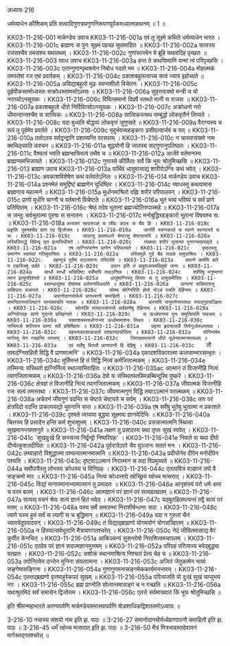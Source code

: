 अध्यायः 216

धर्मव्याधेन कौशिकम् प्रति सत्वादिगुणत्रयगुणनिरूपणपूर्वकमध्यात्मकथनम् ॥ 1 ॥

KK03-11-216-001	मार्कण्डेय उवाच 
KK03-11-216-001a	एवं तु सूक्ष्मे कथिते धर्मव्याधेन भारत ।
KK03-11-216-001c	ब्राह्मणः स पुनः सूक्ष्मं पप्रच्छ सुसमाहितः ॥
KK03-11-216-002a	सत्त्वस्य रजसश्चैव तमसश्च यथातथम् ।
KK03-11-216-002c	गुणांस्तत्त्वेन मे ब्रूहि यथावदिह पृच्छतः ॥
KK03-11-216-003	व्याध उवाच 
KK03-11-216-003a	हन्त ते कथयिष्यामि यन्मां त्वं परिपृच्छसि ।
KK03-11-216-003c	एतान्गुणान्पृथक्त्वेन निबोध गदतो मम ॥
KK03-11-216-004a	मोहात्मकं तमस्तेषां रज एषां प्रवर्तकम् ।
KK03-11-216-004c	प्रकाशबहुलत्वाच्च सत्वं ज्याय इहोच्यते ॥
KK03-11-216-005a	अविद्याबहुलो मूढः स्वप्नशीलो विचेतनः ।
KK03-11-216-005c	दृर्हृपीकस्तमोध्यस्तः सक्रोधस्तामसोऽलसः ॥
KK03-11-216-006a	सुवृत्तवाक्यो मन्त्री च यो नराग्र्योऽनसूयकः ।
KK03-11-216-006c	विवित्समानो विप्रर्षे स्तब्धो मानी स राजसः ॥
KK03-11-216-007a	प्रकाशबहुलो धीरो निर्विवित्सोऽनसूयकः ।
KK03-11-216-007c	अक्रोधनो नरो धीमान्दान्तश्चैव स सात्विकः ॥
KK03-11-216-008a	सात्विकस्त्वथ सम्बुद्धो लोकवृत्तैर्न लिप्यते ।
KK03-11-216-008c	यदा बुध्यति बोद्धव्यं लोकवृत्तं जुगुप्सते ॥
KK03-11-216-009a	वैराग्यस्य च रूपं तु पूर्वमेव प्रवर्तते ।
KK03-11-216-009c	मृदुर्भवत्यहङ्कारः प्रसीदत्यार्जवं च यत् ॥
KK03-11-216-010a	ततोऽस्य सर्वद्वन्द्वानि प्रशाम्यन्ति परस्परम् ।
KK03-11-216-010c	न चास्यासंयमो नाम क्वचिद्भवति कश्चन ॥
KK03-11-216-011a	शूद्रयोनौ हि जातस्य सद्गुणानुपतिष्ठतः ।
KK03-11-216-011c	वैश्यत्वं भवति ब्रह्मन्क्षत्रियत्वं तथैव च ॥
KK03-11-216-012a	आर्जवे वर्तमानस्य ब्राह्मण्यमभिजायते ।
KK03-11-216-012c	गुणास्ते कीर्तिताः सर्वे किं भूयः श्रोतुमिच्छसि ॥
KK03-11-216-013	ब्राह्मण उवाच 
KK03-11-216-013a	पार्थिवं धातुमासाद्य शारीरोऽग्निः कथं भवेत् ।
KK03-11-216-013c	अवकाशविशेषेण कथं वर्तयतेऽनिलः ॥
KK03-11-216-014	मार्कण्डेय उवाच 
KK03-11-216-014a	प्रश्नमेतं समुद्दिष्टं ब्राह्मणेन युधिष्ठिर ।
KK03-11-216-014c	व्याधस्तु कथयामास ब्राह्मणाय महात्मने ॥
KK03-11-216-015a	मूर्धानमाश्रितो वह्निः शरीरं परिपालयन् ।
KK03-11-216-015c	प्राणो मूर्धनि चाग्नौ च वर्तमानो विचेष्टते ॥
KK03-11-216-016a	भूतं भव्यं भविष्यं च सर्वं प्राणे प्रतिष्ठितम् ।
KK03-11-216-016c	श्रेष्ठं तदेव भूतानां ब्रह्मज्योतिरुपास्महे ॥
KK03-11-216-017a	स जन्तुः सर्वभूतात्मा पुरुषः स सनातनः ।
KK03-11-216-017c	मनोबुद्धिरहङ्कारो भूतानां विषयश्च सः ॥
KK03-11-216-018a	`अव्यक्तं सत्वसञ्ज्ञं च जीवः कालः स चैव हि ।
KK03-11-216-018c	प्रकृतिः पुरुषश्चैव प्राण एव द्विजोत्तम ॥
KK03-11-216-019a	जागर्ति स्वप्नकाले च स्वप्ने स्वप्नायते च सः ।
KK03-11-216-019c	जाग्रत्सु बलमाधत्ते चेष्टत्सु चेष्टयत्यपि ॥
KK03-11-216-020a	तस्मिन्निरुद्धे विप्रेन्द्र मृत इत्यभिधीयते ।
KK03-11-216-020c	त्यक्त्वा शरीरं भूतात्मा पुनरन्यत्प्रपद्यते ॥
KK03-11-216-021a	एष त्वग्निरपानेन प्राणेन परिपाल्यते ।
KK03-11-216-021c	पृष्ठतस्तु समानेन स्वांस्वां गतिमुपाश्रितः ॥
KK03-11-216-022a	वस्तिमूले गुदे चैव पावकं समुपाश्रितः ।
KK03-11-216-022c	वहन्मूत्रं पुरीषं वाऽप्यपानः परिवर्तते ॥
KK03-11-216-023a	प्रयत्ने कर्मणि बले य एकस्त्रिषु वर्तते ।
KK03-11-216-023c	उदान इति तं प्राहुरध्यात्मविदुषो जनाः ॥
KK03-11-216-024a	सन्धौ सन्धौ सन्निविष्टः सर्वेष्वपि तथाऽनिलः ।
KK03-11-216-024c	शरीरेषु मनुष्याणां व्यान इत्युपदिश्यते ॥
KK03-11-216-025a	धातुष्वग्निस्तु विततः स तु वायुसमीरितः ।
KK03-11-216-025c	रसान्धातूंश्च दोषांश्च वर्तयन्परिधावति ॥
KK03-11-216-026a	प्राणानां सन्निपातात्तु सन्निपातः प्रजायते ।
KK03-11-216-026c	सोष्मा सोग्निरिति ज्ञेयो योऽन्नं पचति देहिनाम् ॥
KK03-11-216-027a	अपानोदानयोर्मध्ये प्राणव्यानौ समाहितौ ।
KK03-11-216-027c	समन्वितस्त्वधिष्ठानं सम्यक्पचति पावकः ॥
KK03-11-216-028a	अस्यापि पायुपर्यन्तस्तथा स्याद्गुदसञ्ज्ञितः ।
KK03-11-216-028c	स्रोतांसि तस्माज्जायन्ते सर्वप्राणेषु देहिनाम् ॥
KK03-11-216-029a	अग्निवेगवहः प्राणो गुदान्ते प्रतिहन्यते ।
KK03-11-216-029c	स ऊर्ध्वमागम्य पुनः समुत्क्षिपति पावकम् ॥
KK03-11-216-030a	पक्वाशयस्त्वधोनाभ्या ऊर्ध्वमामाशयः स्थितः ।
KK03-11-216-030c	नाभिमध्ये शरीरस्य प्राणाः सर्वे प्रतिष्ठिताः ॥
KK03-11-216-031a	प्रवृत्ता हृदयात्सर्वे तिर्यगूर्ध्वमधस्तथा ।
KK03-11-216-031c	वहन्त्यन्नरसान्नाड्यो दशप्राणप्रचोदिताः ॥
KK03-11-216-032a	योगिनामेष मार्गस्तु येन गच्छन्ति तत्परम् ।
KK03-11-216-032c	जितक्लमासनो धीरो मूर्धन्यात्मानमादधत् ॥
KK03-11-216-033a	एवं सर्वेषु विततौ प्राणापानौ हि देहिषु ।
KK03-11-216-033c	`तौ तावदग्निसहितौ विद्धि वै प्राणमात्मनि' ॥
KK03-11-216-034a	एकादशविकारात्मा कलासम्भारसम्भृतः ।
KK03-11-216-034c	मूर्तिमन्तं हि तं विद्धि नित्यं कर्मजितात्मकम् ।
KK03-11-216-034e	तस्मिन्यः संस्थितो ह्यग्निर्नित्यं स्थाल्यामिवाहितः ॥
KK03-11-216-035ac	आत्मानं तं विजानीहि नित्यं त्यागजितात्मकम् ॥
KK03-11-216-036a	देवो यः संस्थितस्तस्मिन्नब्बिन्दुरिव पुष्करे ।
KK03-11-216-036c	क्षेत्रज्ञं तं विजानीहि नित्यं त्यागजितात्मकम् ॥
KK03-11-216-037a	जीवात्मकं विजानीहि रजः सत्वं तमस्तथा ।
KK03-11-216-037c	जीवमात्मगुणं विद्धि तथाऽऽत्मानं परात्मकम् ॥
KK03-11-216-038a	अचेतनं जीवगुणं वदन्ति स चेष्टते चेष्टयते च सर्वम् ।
KK03-11-216-038c	ततः परं क्षेत्रविदो वदन्ति प्राकल्पयद्यो भुवनानि सप्त ॥
KK03-11-216-039a	एष सर्वेषु भूतेषु भूतात्मा न प्रकाशते ।
KK03-11-216-039c	दृश्यते त्वग्र्यया बुद्ध्या सूक्ष्मया ज्ञानवेदिभिः ॥
KK03-11-216-040a	चित्तस्य हि प्रसादेन हन्ति कर्म शुभाशुभम् ।
KK03-11-216-040c	प्रसन्नात्मात्मनि स्थित्वा सुखमानन्त्यमश्नुते ॥
KK03-11-216-041a	लक्षणं तु प्रसादस्य यथा तृप्तः सुखं स्वपेत् ।
KK03-11-216-041c	`सुखदुःखे हि सन्त्यज्य निर्द्वन्द्वो निष्परिग्रहः' ।
KK03-11-216-041e	निवाते वा यथा दीपो दीप्येत्कुशलदीपितः ॥
KK03-11-216-042a	पूर्वरात्रेऽपरे चैव युञ्जानः सततं मनः ।
KK03-11-216-042c	लघ्वाहारो विशुद्धात्मा पश्यत्यात्मानमात्मनि ॥
KK03-11-216-043a	प्रदीप्तेनेव दीपेन मनोदीपेन पश्यति ।
KK03-11-216-043c	दृष्ट्वाऽऽत्मानं निरात्मानं स तदा विप्रमुच्यते ॥
KK03-11-216-044a	सर्वोपायैस्तु लोभस्य क्रोधस्य च विनिग्रहः ।
KK03-11-216-044c	एतत्पवित्रं यञ्ज्ञानं तपो वै सङ्क्रमो मतः ॥
KK03-11-216-045a	नित्यं क्रोधात्तपो रक्षेच्छ्रियं रक्षेच्च मत्सरात् ।
KK03-11-216-045c	विद्यां मानापमानाभ्यामात्मानं तु प्रमादतः ॥
KK03-11-216-046a	आनृशंस्यं परो धर्मः क्षमा च परमं बलम् ।
KK03-11-216-046c	आत्मज्ञानं परं ज्ञानं परं सत्यव्रतव्रतम् ॥
KK03-11-216-047a	सत्यस् वचनं श्रेयः सत्यं ज्ञानं हितं भवेत् ।
KK03-11-216-047c	यद्बूतहितमत्यन्तं तद्वै सत्यं परं मतम् ॥
KK03-11-216-048a	यस्य सर्वे समारम्भा निराशीर्बन्धनाः सदा ।
KK03-11-216-048c	त्यागे यस्य हुतं सर्वं स त्यागी स च बुद्धिमान् ॥
KK03-11-216-049a	यदा न गुरुतां चैनं च्यावयेदुपपादयन् ।
KK03-11-216-049c	तं विद्याद्ब्राह्मणो योगमयोगं योगसञ्ज्ञितम् ॥
KK03-11-216-050a	न हिंस्यात्सर्वभूतानि मैत्रायणगतश्चरेत् ।
KK03-11-216-050c	नेदं जीवितमासाद्य वैरं कुर्वीत केनचित् ॥
KK03-11-216-051a	आकिञ्चन्यं सुसन्तोषो निराशित्वमचापलम् ।
KK03-11-216-051c	एतदेव परं ज्ञानं सदात्मज्ञानमुत्तमम् ॥
KK03-11-216-052a	परिग्रहं परित्यज्य भवेद्बुद्ध्या यतव्रतः ।
KK03-11-216-052c	अशोकं स्थानमाश्रित्य निश्चलं प्रेत्य चेह च ॥
KK03-11-216-053a	तपोनित्येन दान्तेन मुनिना संयतात्मना ।
KK03-11-216-053c	अजितं जेतुकामेन भाव्यं सङ्गेष्वसङ्गिना ॥
KK03-11-216-054a	गुणागुणमनासङ्गमेककार्यमनन्तरम् ।
KK03-11-216-054c	एतत्तद्ब्रह्मणो वृत्तमाहुरेकपदं सुखम् ॥
KK03-11-216-055a	परित्यजति यो दुःखं सुखं चाप्युभयं नरः ।
KK03-11-216-055c	ब्रह्म प्राप्नोति सोत्यन्तमासङ्गं च न गच्छति ॥
KK03-11-216-056a	यथाश्रुतमिदं सर्वं समासेन द्विजोत्तम ।
KK03-11-216-056c	एतत्ते सर्वमाख्यातं किं भूयः श्रोतुमिच्छसि ॥

इति श्रीमन्महाभारते अरण्यपर्वणि मार्कण्डेयसमास्यापर्वणि षोडशाधिकद्विशततमोऽध्यायः ॥

3-216-10 नचास्य संशयो नाम इति झ. पाठः ॥ 3-216-27 समानोदानयोर्मध्येप्राणापानौ समाहितौ इति झ. पाठः ॥ 3-216-45 धर्मंं रक्षेच्च मत्सरात् इति झ. पाठः ॥ 3-216-50 मैत्रं मित्रभावस्तदेवायनं मार्गस्तद्गतश्चरेत् ॥
